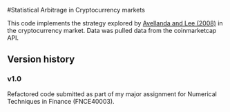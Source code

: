 #Statistical Arbitrage in Cryptocurrency markets

This code implements the strategy explored by [Avellanda and Lee (2008)](https://www.math.nyu.edu/faculty/avellane/AvellanedaLeeStatArb071108.pdf) in the cryptocurrency market.
Data was pulled data from the coinmarketcap API.

## Version history

### v1.0
Refactored code submitted as part of my major assignment for Numerical Techniques in Finance (FNCE40003).
